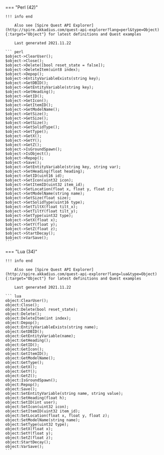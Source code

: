 === "Perl (42)"

    !!! info end

        Also see [Spire Quest API Explorer](http://spire.akkadius.com/quest-api-explorer?lang=perl&type=Object){:target="Object"} for latest definitions and Quest examples

        Last generated 2021.11.22

    ``` perl
    $object->ClearUser();
    $object->Close();
    $object->Delete([bool reset_state = false]);
    $object->DeleteItem(uint8 index);
    $object->Depop();
    $object->EntityVariableExists(string key);
    $object->GetDBID();
    $object->GetEntityVariable(string key);
    $object->GetHeading();
    $object->GetID();
    $object->GetIcon();
    $object->GetItemID();
    $object->GetModelName();
    $object->GetSize();
    $object->GetSize();
    $object->GetSize();
    $object->GetSolidType();
    $object->GetType();
    $object->GetX();
    $object->GetY();
    $object->GetZ();
    $object->IsGroundSpawn();
    $object->IsObject();
    $object->Repop();
    $object->Save();
    $object->SetEntityVariable(string key, string var);
    $object->SetHeading(float heading);
    $object->SetID(uint16 id);
    $object->SetIcon(uint32 icon);
    $object->SetItemID(uint32 item_id);
    $object->SetLocation(float x, float y, float z);
    $object->SetModelName(string name);
    $object->SetSize(float size);
    $object->SetSolidType(uint16 type);
    $object->SetTiltX(float tilt_x);
    $object->SetTiltY(float tilt_y);
    $object->SetType(uint32 type);
    $object->SetX(float x);
    $object->SetY(float y);
    $object->SetZ(float z);
    $object->StartDecay();
    $object->VarSave();
    ```
=== "Lua (34)"

    !!! info end

        Also see [Spire Quest API Explorer](http://spire.akkadius.com/quest-api-explorer?lang=lua&type=Object){:target="Object"} for latest definitions and Quest examples

        Last generated 2021.11.22

    ``` lua
    object:ClearUser();
    object:Close();
    object:Delete(bool reset_state);
    object:Delete();
    object:DeleteItem(int index);
    object:Depop();
    object:EntityVariableExists(string name);
    object:GetDBID();
    object:GetEntityVariable(name);
    object:GetHeading();
    object:GetID();
    object:GetIcon();
    object:GetItemID();
    object:GetModelName();
    object:GetType();
    object:GetX();
    object:GetY();
    object:GetZ();
    object:IsGroundSpawn();
    object:Repop();
    object:Save();
    object:SetEntityVariable(string name, string value);
    object:SetHeading(float h);
    object:SetID(int user);
    object:SetIcon(uint32 icon);
    object:SetItemID(uint32 item_id);
    object:SetLocation(float x, float y, float z);
    object:SetModelName(string name);
    object:SetType(uint32 type);
    object:SetX(float x);
    object:SetY(float y);
    object:SetZ(float z);
    object:StartDecay();
    object:VarSave();
    ```
